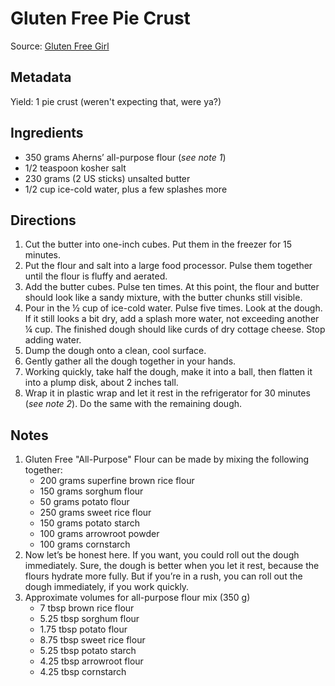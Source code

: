 Gluten Free Pie Crust
=====================
Source: [Gluten Free Girl](http://glutenfreegirl.com/2011/06/were-having-a-pie-party/)

Metadata
--------
Yield: 1 pie crust (weren't expecting that, were ya?)

Ingredients
------------
* 350 grams Aherns’ all-purpose flour (_see note 1_)
* 1/2 teaspoon kosher salt
* 230 grams (2 US sticks) unsalted butter
* 1/2 cup ice-cold water, plus a few splashes more

Directions
----------
1. Cut the butter into one-inch cubes. Put them in the freezer for 15 minutes.
2. Put the flour and salt into a large food processor. Pulse them together until the flour is fluffy and aerated.
3. Add the butter cubes. Pulse ten times. At this point, the flour and butter should look like a sandy mixture, with the butter chunks still visible.
4. Pour in the ½ cup of ice-cold water. Pulse five times. Look at the dough. If it still looks a bit dry, add a splash more water, not exceeding another ¼ cup. The finished dough should like curds of dry cottage cheese. Stop adding water.
5. Dump the dough onto a clean, cool surface.
6. Gently gather all the dough together in your hands. 
7. Working quickly, take half the dough, make it into a ball, then flatten it into a plump disk, about 2 inches tall.
8. Wrap it in plastic wrap and let it rest in the refrigerator for 30 minutes (_see note 2_). Do the same with the remaining dough.

Notes
-----
1. Gluten Free "All-Purpose" Flour can be made by mixing the following together:
   * 200 grams superfine brown rice flour
   * 150 grams sorghum flour
   * 50 grams potato flour
   * 250 grams sweet rice flour
   * 150 grams potato starch
   * 100 grams arrowroot powder
   * 100 grams cornstarch
2. Now let’s be honest here. If you want, you could roll out the dough immediately. Sure, the dough is better when you let it rest, because the flours hydrate more fully. But if you’re in a rush, you can roll out the dough immediately, if you work quickly.
3. Approximate volumes for all-purpose flour mix (350 g)
    * 7 tbsp brown rice flour
    * 5.25 tbsp sorghum flour
    * 1.75 tbsp potato flour
    * 8.75 tbsp sweet rice flour
    * 5.25 tbsp potato starch
    * 4.25 tbsp arrowroot flour
    * 4.25 tbsp cornstarch

